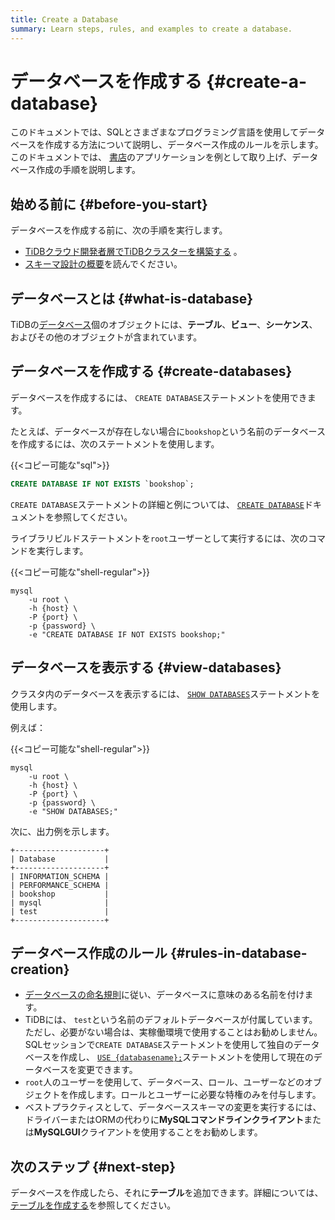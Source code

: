 ```yaml
---
title: Create a Database
summary: Learn steps, rules, and examples to create a database.
---
```


# データベースを作成する {#create-a-database}

このドキュメントでは、SQLとさまざまなプログラミング言語を使用してデータベースを作成する方法について説明し、データベース作成のルールを示します。このドキュメントでは、 [書店](/develop/dev-guide-bookshop-schema-design.md)のアプリケーションを例として取り上げ、データベース作成の手順を説明します。

## 始める前に {#before-you-start}

データベースを作成する前に、次の手順を実行します。

-   [TiDBクラウド開発者層でTiDBクラスターを構築する](/develop/dev-guide-build-cluster-in-cloud.md) 。
-   [スキーマ設計の概要](/develop/dev-guide-schema-design-overview.md)を読んでください。

## データベースとは {#what-is-database}

TiDBの[データベース](/develop/dev-guide-schema-design-overview.md)個のオブジェクトには、<strong>テーブル</strong>、<strong>ビュー</strong>、<strong>シーケンス</strong>、およびその他のオブジェクトが含まれています。

## データベースを作成する {#create-databases}

データベースを作成するには、 `CREATE DATABASE`ステートメントを使用できます。

たとえば、データベースが存在しない場合に`bookshop`という名前のデータベースを作成するには、次のステートメントを使用します。

{{&lt;コピー可能な&quot;sql&quot;&gt;}}

```sql
CREATE DATABASE IF NOT EXISTS `bookshop`;
```

`CREATE DATABASE`ステートメントの詳細と例については、 [`CREATE DATABASE`](/sql-statements/sql-statement-create-database.md)ドキュメントを参照してください。

ライブラリビルドステートメントを`root`ユーザーとして実行するには、次のコマンドを実行します。

{{&lt;コピー可能な&quot;shell-regular&quot;&gt;}}

```shell
mysql
    -u root \
    -h {host} \
    -P {port} \
    -p {password} \
    -e "CREATE DATABASE IF NOT EXISTS bookshop;"
```

## データベースを表示する {#view-databases}

クラスタ内のデータベースを表示するには、 [`SHOW DATABASES`](/sql-statements/sql-statement-show-databases.md)ステートメントを使用します。

例えば：

{{&lt;コピー可能な&quot;shell-regular&quot;&gt;}}

```shell
mysql
    -u root \
    -h {host} \
    -P {port} \
    -p {password} \
    -e "SHOW DATABASES;"
```

次に、出力例を示します。

```
+--------------------+
| Database           |
+--------------------+
| INFORMATION_SCHEMA |
| PERFORMANCE_SCHEMA |
| bookshop           |
| mysql              |
| test               |
+--------------------+
```

## データベース作成のルール {#rules-in-database-creation}

-   [データベースの命名規則](/develop/dev-guide-object-naming-guidelines.md)に従い、データベースに意味のある名前を付けます。
-   TiDBには、 `test`という名前のデフォルトデータベースが付属しています。ただし、必要がない場合は、実稼働環境で使用することはお勧めしません。 SQLセッションで`CREATE DATABASE`ステートメントを使用して独自のデータベースを作成し、 [`USE {databasename};`](/sql-statements/sql-statement-use.md)ステートメントを使用して現在のデータベースを変更できます。
-   `root`人のユーザーを使用して、データベース、ロール、ユーザーなどのオブジェクトを作成します。ロールとユーザーに必要な特権のみを付与します。
-   ベストプラクティスとして、データベーススキーマの変更を実行するには、ドライバーまたはORMの代わりに<strong>MySQLコマンドラインクライアント</strong>または<strong>MySQLGUI</strong>クライアントを使用することをお勧めします。

## 次のステップ {#next-step}

データベースを作成したら、それに<strong>テーブル</strong>を追加できます。詳細については、 [テーブルを作成する](/develop/dev-guide-create-table.md)を参照してください。
